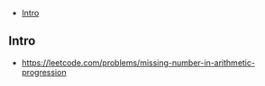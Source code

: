 - [Intro](#intro)

## Intro

- https://leetcode.com/problems/missing-number-in-arithmetic-progression

